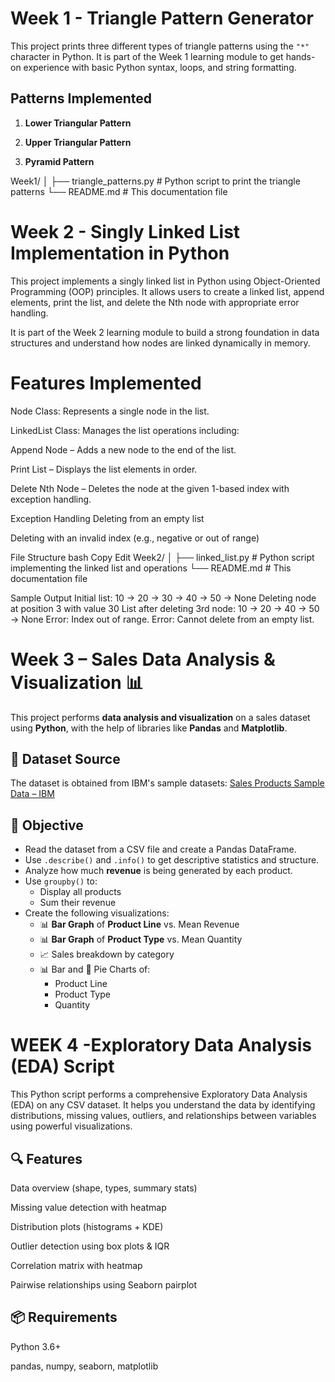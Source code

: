# Week 1 - Triangle Pattern Generator

This project prints three different types of triangle patterns using the `"*"` character in Python. It is part of the Week 1 learning module to get hands-on experience with basic Python syntax, loops, and string formatting.

## Patterns Implemented

1. **Lower Triangular Pattern**

2. **Upper Triangular Pattern**

3. **Pyramid Pattern**
   
Week1/
│
├── triangle_patterns.py   # Python script to print the triangle patterns
└── README.md              # This documentation file

# Week 2 - Singly Linked List Implementation in Python
This project implements a singly linked list in Python using Object-Oriented Programming (OOP) principles. It allows users to create a linked list, append elements, print the list, and delete the Nth node with appropriate error handling.

It is part of the Week 2 learning module to build a strong foundation in data structures and understand how nodes are linked dynamically in memory.

# Features Implemented
Node Class: Represents a single node in the list.

LinkedList Class: Manages the list operations including:

Append Node – Adds a new node to the end of the list.

Print List – Displays the list elements in order.

Delete Nth Node – Deletes the node at the given 1-based index with exception handling.

Exception Handling
Deleting from an empty list

Deleting with an invalid index (e.g., negative or out of range)

File Structure
bash
Copy
Edit
Week2/
│
├── linked_list.py   # Python script implementing the linked list and operations
└── README.md        # This documentation file

Sample Output
Initial list:
10 -> 20 -> 30 -> 40 -> 50 -> None
Deleting node at position 3 with value 30
List after deleting 3rd node:
10 -> 20 -> 40 -> 50 -> None
Error: Index out of range.
Error: Cannot delete from an empty list.

# Week 3 – Sales Data Analysis & Visualization 📊

This project performs **data analysis and visualization** on a sales dataset using **Python**, with the help of libraries like **Pandas** and **Matplotlib**.

## 📁 Dataset Source

The dataset is obtained from IBM's sample datasets:
[Sales Products Sample Data – IBM](https://www.ibm.com/communities/analytics/watson-analytics-blog/sales-products-sample-data/)

## 🎯 Objective

- Read the dataset from a CSV file and create a Pandas DataFrame.
- Use `.describe()` and `.info()` to get descriptive statistics and structure.
- Analyze how much **revenue** is being generated by each product.
- Use `groupby()` to:
  - Display all products
  - Sum their revenue
- Create the following visualizations:
  - 📊 **Bar Graph** of **Product Line** vs. Mean Revenue
  - 📊 **Bar Graph** of **Product Type** vs. Mean Quantity
  - 📈 Sales breakdown by category
  - 📊 Bar and 🥧 Pie Charts of:
    - Product Line
    - Product Type
    - Quantity

# WEEK 4 -Exploratory Data Analysis (EDA) Script
This Python script performs a comprehensive Exploratory Data Analysis (EDA) on any CSV dataset. It helps you understand the data by identifying distributions, missing values, outliers, and relationships between variables using powerful visualizations.

## 🔍 Features
Data overview (shape, types, summary stats)

Missing value detection with heatmap

Distribution plots (histograms + KDE)

Outlier detection using box plots & IQR

Correlation matrix with heatmap

Pairwise relationships using Seaborn pairplot

## 📦 Requirements
Python 3.6+

pandas, numpy, seaborn, matplotlib
